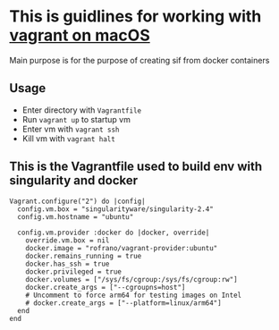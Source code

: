 # This is guidlines for working with [vagrant on macOS](https://developer.hashicorp.com/vagrant/docs/other/macos-catalina)
Main purpose is for the purpose of creating sif from docker containers

## Usage
* Enter directory with `Vagrantfile`
* Run `vagrant up` to startup vm
* Enter vm with `vagrant ssh`
* Kill vm with `vagrant halt`


## This is the Vagrantfile used to build env with singularity and docker
```
Vagrant.configure("2") do |config|
  config.vm.box = "singularityware/singularity-2.4"
  config.vm.hostname = "ubuntu"

  config.vm.provider :docker do |docker, override|
    override.vm.box = nil
    docker.image = "rofrano/vagrant-provider:ubuntu"
    docker.remains_running = true
    docker.has_ssh = true
    docker.privileged = true
    docker.volumes = ["/sys/fs/cgroup:/sys/fs/cgroup:rw"]
    docker.create_args = ["--cgroupns=host"]
    # Uncomment to force arm64 for testing images on Intel
    # docker.create_args = ["--platform=linux/arm64"]     
  end  
end
```
